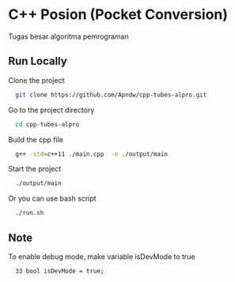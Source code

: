 # C++ Posion (Pocket Conversion)

Tugas besar algoritma pemrograman

## Run Locally  

Clone the project  

~~~bash  
  git clone https://github.com/Apndw/cpp-tubes-alpro.git
~~~

Go to the project directory  

~~~bash  
  cd cpp-tubes-alpro
~~~

Build the cpp file

~~~bash  
  g++ -std=c++11 ./main.cpp  -o ./output/main
~~~

Start the project

~~~bash  
  ./output/main
~~~

Or you can use bash script

~~~bash
  ./run.sh
~~~

## Note

To enable debug mode, make variable isDevMode to true

~~~bash
  33 bool isDevMode = true;
~~~
